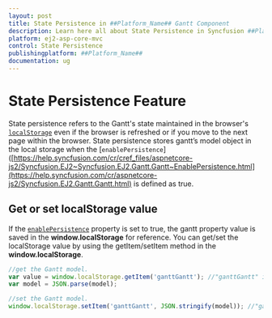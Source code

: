 ```yaml
---
layout: post
title: State Persistence in ##Platform_Name## Gantt Component
description: Learn here all about State Persistence in Syncfusion ##Platform_Name## Gantt component of Syncfusion Essential JS 2 and more.
platform: ej2-asp-core-mvc
control: State Persistence
publishingplatform: ##Platform_Name##
documentation: ug
---
```



# State Persistence Feature

State persistence refers to the Gantt's state maintained in the browser's [`localStorage`](https://www.w3schools.com/html/html5_webstorage.asp#) even if the browser is refreshed or if you move to the next page within the browser.
State persistence stores gantt’s model object in the local storage when the [`enablePersistence`]([https://help.syncfusion.com/cr/cref_files/aspnetcore-js2/Syncfusion.EJ2~Syncfusion.EJ2.Gantt.Gantt~EnablePersistence.html](https://help.syncfusion.com/cr/aspnetcore-js2/Syncfusion.EJ2.Gantt.Gantt.html) is defined as true.

## Get or set localStorage value

If the [`enablePersistence`](https://help.syncfusion.com/cr/aspnetcore-js2/Syncfusion.EJ2.Gantt.Gantt.html) property is set to true, the gantt property value is saved in the **window.localStorage** for reference. You can get/set the localStorage value by using the getItem/setItem method in the **window.localStorage**.

```typescript
//get the Gantt model.
var value = window.localStorage.getItem('ganttGantt'); //"ganttGantt" is component name + component id.
var model = JSON.parse(model);

```

```typescript
//set the Gantt model.
window.localStorage.setItem('ganttGantt', JSON.stringify(model)); //"ganttGantt" is component name + component id.

```
